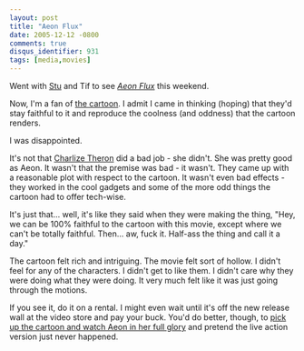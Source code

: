 ```yaml
---
layout: post
title: "Aeon Flux"
date: 2005-12-12 -0800
comments: true
disqus_identifier: 931
tags: [media,movies]
---
```

Went with [Stu](http://www.stuartthompson.net) and Tif to see [*Aeon
Flux*](http://us.imdb.com/title/tt0402022/) this weekend.

 Now, I'm a fan of [the
cartoon](http://www.amazon.com/exec/obidos/ASIN/B000B8I9XQ/mhsvortex). I
admit I came in thinking (hoping) that they'd stay faithful to it and
reproduce the coolness (and oddness) that the cartoon renders.

 I was disappointed.

 It's not that [Charlize Theron](http://us.imdb.com/name/nm0000234/) did
a bad job - she didn't. She was pretty good as Aeon. It wasn't that the
premise was bad - it wasn't. They came up with a reasonable plot with
respect to the cartoon. It wasn't even bad effects - they worked in the
cool gadgets and some of the more odd things the cartoon had to offer
tech-wise.

 It's just that... well, it's like they said when they were making the
thing, "Hey, we can be 100% faithful to the cartoon with this movie,
except where we can't be totally faithful. Then... aw, fuck it. Half-ass
the thing and call it a day."

 The cartoon felt rich and intriguing. The movie felt sort of hollow. I
didn't feel for any of the characters. I didn't get to like them. I
didn't care why they were doing what they were doing. It very much felt
like it was just going through the motions.

 If you see it, do it on a rental. I might even wait until it's off the
new release wall at the video store and pay your buck. You'd do better,
though, to [pick up the cartoon and watch Aeon in her full
glory](http://www.amazon.com/exec/obidos/ASIN/B000B8I9XQ/mhsvortex) and
pretend the live action version just never happened.
